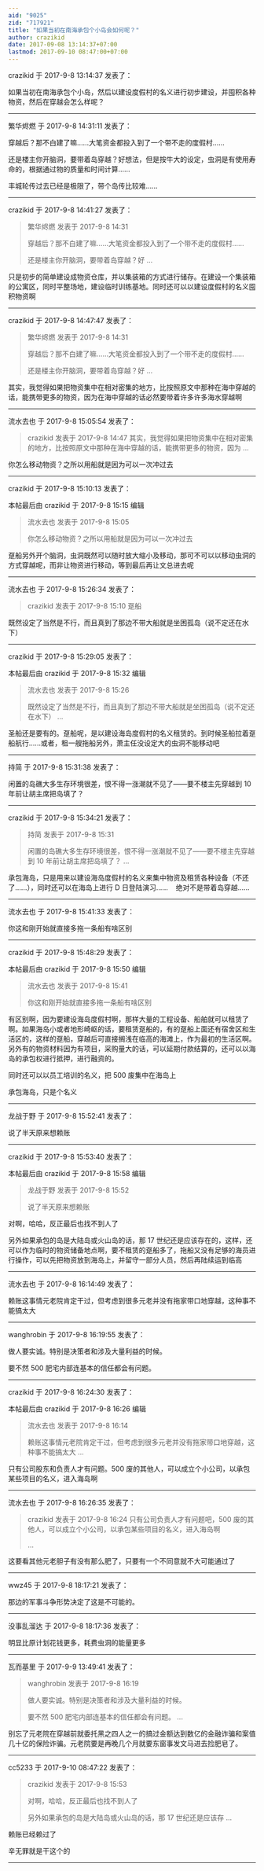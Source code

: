```yaml
---
aid: "9025"
zid: "717921"
title: "如果当初在南海承包个小岛会如何呢？"
author: crazikid
date: 2017-09-08 13:14:37+07:00
lastmod: 2017-09-10 08:47:00+07:00
---
```


crazikid 于 2017-9-8 13:14:37 发表了：

如果当初在南海承包个小岛，然后以建设度假村的名义进行初步建设，并囤积各种物资，然后在穿越会怎么样呢？

---

繁华烬燃 于 2017-9-8 14:31:11 发表了：

穿越后？那不白建了嘛……大笔资金都投入到了一个带不走的度假村……

还是楼主你开脑洞，要带着岛穿越？好想法，但是按牛大的设定，虫洞是有使用寿命的，根据通过物的质量和时间计算……

丰城轮传过去已经是极限了，带个岛传比较难……

---

crazikid 于 2017-9-8 14:41:27 发表了：

> 繁华烬燃 发表于 2017-9-8 14:31
>
> 穿越后？那不白建了嘛……大笔资金都投入到了一个带不走的度假村……
>
> 还是楼主你开脑洞，要带着岛穿越？好 ...

只是初步的简单建设成物资仓库，并以集装箱的方式进行储存。在建设一个集装箱的公寓区，同时平整场地，建设临时训练基地。同时还可以以建设度假村的名义囤积物资啊

---

crazikid 于 2017-9-8 14:47:47 发表了：

> 繁华烬燃 发表于 2017-9-8 14:31
>
> 穿越后？那不白建了嘛……大笔资金都投入到了一个带不走的度假村……
>
> 还是楼主你开脑洞，要带着岛穿越？好 ...

其实，我觉得如果把物资集中在相对密集的地方，比按照原文中那种在海中穿越的话，能携带更多的物资，因为在海中穿越的话必然要带着许多许多海水穿越啊

---

流水去也 于 2017-9-8 15:05:54 发表了：

> crazikid 发表于 2017-9-8 14:47 其实，我觉得如果把物资集中在相对密集的地方，比按照原文中那种在海中穿越的话，能携带更多的物资，因为 ...

你怎么移动物资？之所以用船就是因为可以一次冲过去

---

crazikid 于 2017-9-8 15:10:13 发表了：

本帖最后由 crazikid 于 2017-9-8 15:15 编辑

> 流水去也 发表于 2017-9-8 15:05
>
> 你怎么移动物资？之所以用船就是因为可以一次冲过去

趸船另外开个脑洞，虫洞既然可以随时放大缩小及移动，那可不可以以移动虫洞的方式穿越呢，而非让物资进行移动，等到最后再让文总进去呢

---

流水去也 于 2017-9-8 15:26:34 发表了：

> crazikid 发表于 2017-9-8 15:10 趸船

既然设定了当然是不行，而且真到了那边不带大船就是坐困孤岛（说不定还在水下）

---

crazikid 于 2017-9-8 15:29:05 发表了：

本帖最后由 crazikid 于 2017-9-8 15:32 编辑

> 流水去也 发表于 2017-9-8 15:26
>
> 既然设定了当然是不行，而且真到了那边不带大船就是坐困孤岛（说不定还在水下） ...

圣船还是要有的。趸船呢，是以建设海岛度假村的名义租赁的。到时候圣船拉着趸船航行......或者，租一艘拖船另外，萧主任没设定大的虫洞不能移动吧

---

持简 于 2017-9-8 15:31:38 发表了：

闲置的岛礁大多生存环境很差，恨不得一涨潮就不见了——要不楼主先穿越到 10 年前让胡主席把岛填了？

---

crazikid 于 2017-9-8 15:34:21 发表了：

> 持简 发表于 2017-9-8 15:31
>
> 闲置的岛礁大多生存环境很差，恨不得一涨潮就不见了——要不楼主先穿越到 10 年前让胡主席把岛填了？ ...

承包海岛，只是用来以建设海岛度假村的名义来集中物资及租赁各种设备（不还了......），同时还可以在海岛上进行 D 日登陆演习......    绝对不是带着岛穿越......

---

流水去也 于 2017-9-8 15:41:33 发表了：

你这和刚开始就直接多拖一条船有啥区别

---

crazikid 于 2017-9-8 15:48:29 发表了：

本帖最后由 crazikid 于 2017-9-8 15:50 编辑

> 流水去也 发表于 2017-9-8 15:41
>
> 你这和刚开始就直接多拖一条船有啥区别

有区别啊，因为要建设海岛度假村啊，那样大量的工程设备、船舶就可以租赁了啊。如果海岛小或者地形崎岖的话，要租赁趸船的，有的趸船上面还有宿舍区和生活区的，这样的趸船，穿越后可直接搁浅在临高的海滩上，作为最初的生活区啊。另外有的物资材料因为有项目，采购量大的话，可以延期付款结算的，还可以以海岛的承包权进行抵押，进行融资的。

同时还可以以员工培训的名义，把 500 废集中在海岛上

承包海岛，只是个名义

---

龙战于野 于 2017-9-8 15:52:41 发表了：

说了半天原来想赖账

---

crazikid 于 2017-9-8 15:53:40 发表了：

本帖最后由 crazikid 于 2017-9-8 15:58 编辑

> 龙战于野 发表于 2017-9-8 15:52
>
> 说了半天原来想赖账

对啊，哈哈，反正最后也找不到人了

另外如果承包的岛是大陆岛或火山岛的话，那 17 世纪还是应该存在的，这样，还可以作为临时的物资储备地点啊，要不租赁的趸船多了，拖船又没有足够的海员进行操作，可以先把物资放到海岛上，并留守一部分人员，然后再陆续运到临高

---

流水去也 于 2017-9-8 16:14:49 发表了：

赖账这事情元老院肯定干过，但考虑到很多元老并没有拖家带口地穿越，这种事不能搞太大

---

wanghrobin 于 2017-9-8 16:19:55 发表了：

做人要实诚。特别是决策者和涉及大量利益的时候。

要不然 500 肥宅内部连基本的信任都会有问题。

---

crazikid 于 2017-9-8 16:24:30 发表了：

本帖最后由 crazikid 于 2017-9-8 16:26 编辑

> 流水去也 发表于 2017-9-8 16:14
>
> 赖账这事情元老院肯定干过，但考虑到很多元老并没有拖家带口地穿越，这种事不能搞太大 ...

只有公司股东和负责人才有问题。500 废的其他人，可以成立个小公司，以承包某些项目的名义，进入海岛啊

---

流水去也 于 2017-9-8 16:26:35 发表了：

> crazikid 发表于 2017-9-8 16:24 只有公司负责人才有问题吧，500 废的其他人，可以成立个小公司，以承包某些项目的名义，进入海岛啊
>
> ...

这要看其他元老胆子有没有那么肥了，只要有一个不同意就不大可能通过了

---

wwz45 于 2017-9-8 18:17:21 发表了：

那边的军事斗争形势决定了这是不可能的。

---

没事乱溜达 于 2017-9-8 18:17:36 发表了：

明显比原计划花钱更多，耗费虫洞的能量更多

---

瓦而基里 于 2017-9-9 13:49:41 发表了：

> wanghrobin 发表于 2017-9-8 16:19
>
> 做人要实诚。特别是决策者和涉及大量利益的时候。
>
> 要不然 500 肥宅内部连基本的信任都会有问题。 ...

别忘了元老院在穿越前就委托黑之四人之一的搞过金额达到数亿的金融诈骗和案值几十亿的保险诈骗。元老院要是再晚几个月就要东窗事发文马进去捡肥皂了。

---

cc5233 于 2017-9-10 08:47:22 发表了：

> crazikid 发表于 2017-9-8 15:53
>
> 对啊，哈哈，反正最后也找不到人了
>
> 另外如果承包的岛是大陆岛或火山岛的话，那 17 世纪还是应该存 ...

赖账已经赖过了

辛无罪就是干这个的

---
